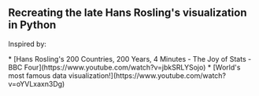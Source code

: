 ## Recreating the late Hans Rosling's visualization in Python

<p> Inspired by: </p>
  * [Hans Rosling's 200 Countries, 200 Years, 4 Minutes - The Joy of Stats - BBC Four](https://www.youtube.com/watch?v=jbkSRLYSojo)
  * [World's most famous data visualization!](https://www.youtube.com/watch?v=oYVLxaxn3Dg)

